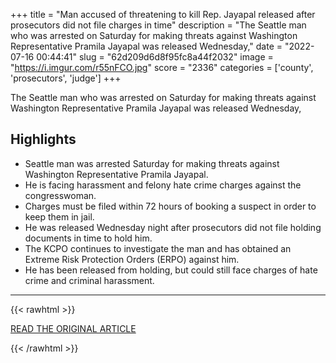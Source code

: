 +++
title = "Man accused of threatening to kill Rep. Jayapal released after prosecutors did not file charges in time"
description = "The Seattle man who was arrested on Saturday for making threats against Washington Representative Pramila Jayapal was released Wednesday,"
date = "2022-07-16 00:44:41"
slug = "62d209d6d8f95fc8a44f2032"
image = "https://i.imgur.com/r55nFCO.jpg"
score = "2336"
categories = ['county', 'prosecutors', 'judge']
+++

The Seattle man who was arrested on Saturday for making threats against Washington Representative Pramila Jayapal was released Wednesday,

## Highlights

- Seattle man was arrested Saturday for making threats against Washington Representative Pramila Jayapal.
- He is facing harassment and felony hate crime charges against the congresswoman.
- Charges must be filed within 72 hours of booking a suspect in order to keep them in jail.
- He was released Wednesday night after prosecutors did not file holding documents in time to hold him.
- The KCPO continues to investigate the man and has obtained an Extreme Risk Protection Orders (ERPO) against him.
- He has been released from holding, but could still face charges of hate crime and criminal harassment.

---

{{< rawhtml >}}
  <p class="article-category">
    <a target="_blank" href="https://mynorthwest.com/3561588/man-accused-threatening-kill-jayapal-released-prosecutors-fail-file-charges/">READ THE ORIGINAL ARTICLE</a>
  </p>
{{< /rawhtml >}}
